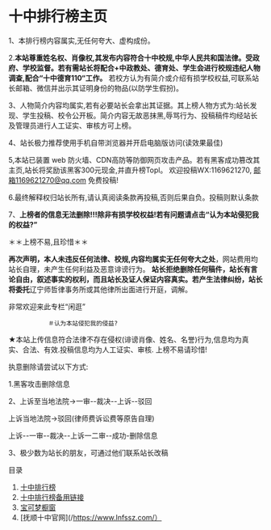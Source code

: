 # 十中排行榜主页

1、本排行榜内容属实,无任何夸大、虚构成份。


2.**本站尊重姓名权、肖像权,其发布内容符合十中校规,中华人民共和国法律。受政府、学校监督。若有需站长将配合+中政教处、德育处、学生会进行校规违纪人物调查,配合“十中德育110“工作。**
若校方认为有简介或介绍有损学校权益,可联系站长邮箱、微信并出示其证明身份的物品(以防学生假扮)。


3、人物简介内容均属实,若有必要站长会拿出其证据。其上榜人物方式为:站长发现、学生投稿、校令公开板。简介内容无故恶抹黑,辱骂行为、投稿稿件均经站长及管理员进行人工证实、审核方可上榜。


4、站长极力推荐使用手机自带浏览器并开启电脑版访问(读效果最佳)


5,本站已装置 web 防火墙、CDN高防等防御网页攻击产品。若有黑客成功篡改其主页,站长将奖励该黑客300元现金,并直升榜Topl。
欢迎投稿WX:1169621270,
邮箱1169621270@qq.com    免费投稿!


6.最终解释权归站长所有,请认真阅读条款再投稿,否则后果自负。投稿则默认条款


7、**上榜者的信息无法删除!!!除非有损学校权益!若有问题请点击“认为本站侵犯我的权益?”**



＊＊上榜不易,且珍惜＊＊

**再次声明，本人未违反任何法律、校规,内容均属实无任何夸大之处**，网站费用均站长自理，未产生任何利益及恶意诽谤行为。
**站长拒绝删除任何稿件，站长有言论自由，叙述事实的权利，而且站长及证人保证内容真实。若产生法律纠纷，站长将委托**辽宁师哲律事务所或其他律所出面进行开庭，调解。


非常欢迎来此专栏“闲逛”


               ＃认为本站侵犯我的侵益?

               
★本站上传信息符合法律不存在侵权(诽谤肖像、姓名、名誉)行为,信息均为真实、合法、有效.投稿信息均为人工证实、审核.
上榜不易请珍惜!


执意删除请尝试以下方式:

1.黑客攻击删除信息

2、上诉至当地法院→一审--裁决--上诉--驳回

   上诉当地法院→驳回(律师费诉讼费等原告自理)
   
   上诉--一审--裁决--上诉一二审--成功-删除信息
   
3、极少数为站长的朋友，可通过他们联系站长改稿


目录

1. [十中排行榜](./1_list-hover-effect/)
2. [十中排行榜备用链接](https://sz.gzcm.us.kg/1_list-hover-effect/)
3. [宝可梦橱窗](./2_pokemon-and-pokeball/)
4. [抚顺十中官网](/https://www.lnfssz.com/）

